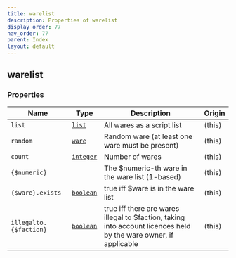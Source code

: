 ```yaml
---
title: warelist
description: Properties of warelist
display_order: 77
nav_order: 77
parent: Index
layout: default
---
```


## warelist

### Properties

| Name | Type | Description | Origin |
|------|------|-------------|--------|
| `list` | [`list`](./list.html) | All wares as a script list | (this) |
| `random` | [`ware`](./ware.html) | Random ware (at least one ware must be present) | (this) |
| `count` | [`integer`](./integer.html) | Number of wares | (this) |
| `{$numeric}` |  | The $numeric-th ware in the ware list (1-based) | (this) |
| `{$ware}.exists` | [`boolean`](./boolean.html) | true iff $ware is in the ware list | (this) |
| `illegalto.{$faction}` | [`boolean`](./boolean.html) | true iff there are wares illegal to $faction, taking into account licences held by the ware owner, if applicable | (this) |

